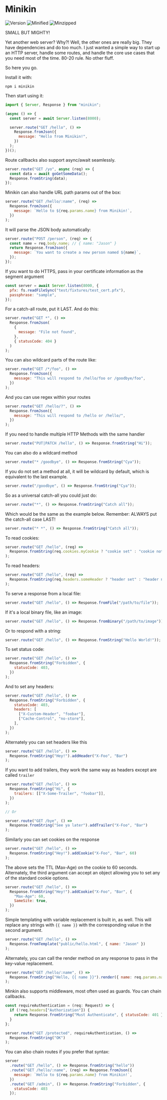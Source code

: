 # Minikin

![Version](https://badgen.net/npm/v/minikin)
![Minified](https://badgen.net/bundlephobia/min/minikin)
![Minzipped](https://badgen.net/bundlephobia/minzip/minikin)

SMALL BUT MIGHTY!

Yet another web server? Why?! Well, the other ones are really big. They have dependencies and do too much. I just wanted a simple way to start up an HTTP server, handle some routes, and handle the core use cases that you need most of the time. 80-20 rule. No other fluff.

So here you go.

Install it with:

```
npm i minikin
```

Then start using it:

```javascript
import { Server, Response } from "minikin";

(async () => {
  const server = await Server.listen(8000);

  server.route("GET /hello", () =>
    Response.fromJson({
      message: "Hello from Minikin!",
    })
  );
})();
```

Route callbacks also support async/await seamlessly.

```javascript
server.route("GET /yo", async (req) => {
  const data = await goGetSomeData();
  Response.fromString(data);
});
```

Minikin can also handle URL path params out of the box:

```javascript
server.route("GET /hello/:name", (req) =>
  Response.fromJson({
    message: `Hello to ${req.params.name} from Minikin!`,
  })
);
```

It will parse the JSON body automatically:

```javascript
server.route("POST /person", (req) => {
  const name = req.body.name; // { name: "Jason" }
  return Response.fromJson({
    message: `You want to create a new person named ${name}`,
  });
});
```

If you want to do HTTPS, pass in your certificate information as the segment argument

```javascript
const server = await Server.listen(8000, {
  pfx: fs.readFileSync("test/fixtures/test_cert.pfx"),
  passphrase: "sample",
});
```

For a catch-all route, put it LAST. And do this:

```javascript
server.route("GET *", () =>
  Response.fromJson(
    {
      message: "File not found",
    },
    { statusCode: 404 }
  )
);
```

You can also wildcard parts of the route like:

```javascript
server.route("GET /*/foo", () =>
  Response.fromJson({
    message: "This will respond to /hello/foo or /goodbye/foo",
  })
);
```

And you can use regex within your routes

```javascript
server.route("GET /hello/?", () =>
  Response.fromJson({
    message: "This will respond to /hello or /hello/",
  })
);
```

If you need to handle multiple HTTP Methods with the same handler

```javascript
server.route("PUT|PATCH /hello", () => Response.fromString("Hi"));
```

You can also do a wildcard method

```javascript
server.route("* /goodbye", () => Response.fromString("Cya"));
```

If you do not set a method at all, it will be wildcard by default, which is equivalent to the last example.

```javascript
server.route("/goodbye", () => Response.fromString("Cya"));
```

So as a universal catch-all you could just do:

```javascript
server.route("*", () => Response.fromString("Catch all"));
```

Which would be the same as the example below. Remember: ALWAYS put the catch-all case LAST!

```javascript
server.route("* *", () => Response.fromString("Catch all"));
```

To read cookies:

```javascript
server.route("GET /hello", (req) =>
  Response.fromString(req.cookies.myCookie ? "cookie set" : "cookie not set")
);
```

To read headers:

```javascript
server.route("GET /hello", (req) =>
  Response.fromString(req.headers.someHeader ? "header set" : "header not set")
);
```

To serve a response from a local file:

```javascript
server.route("GET /hello", () => Response.fromFile("/path/to/file"));
```

If it's a local binary file, like an image:

```javascript
server.route("GET /hello", () => Response.fromBinary("/path/to/image"));
```

Or to respond with a string:

```javascript
server.route("GET /hello", () => Response.fromString("Hello World!"));
```

To set status code:

```javascript
server.route("GET /hello", () =>
  Response.fromString("Forbidden", {
    statusCode: 403,
  })
);
```

And to set any headers:

```javascript
server.route("GET /hello", () =>
  Response.fromString("Forbidden", {
    statusCode: 403,
    headers: [
      ["X-Custom-Header", "foobar"],
      ["Cache-Control", "no-store"],
    ],
  })
);
```

Alternately you can set headers like this

```javascript
server.route("GET /hello", () =>
  Response.fromString("Hey!").addHeader("X-Foo", "Bar")
);
```

If you want to add trailers, they work the same way as headers except are called `trailer`

```javascript
server.route("GET /hello", () =>
  Response.fromString("Hi", {
    trailers: [["X-Some-Trailer", "foobar"]],
  })
);

// Or

server.route("GET /bye", () =>
  Response.fromString("See ya later").addTrailer("X-Foo", "Bar")
);
```

Similarly you can set cookies on the response

```javascript
server.route("GET /hello", () =>
  Response.fromString("Hey!").addCookie("X-Foo", "Bar", 60)
);
```

The above sets the TTL (Max-Age) on the cookie to 60 seconds. Alternately, the third argument can accept an object allowing you to set any of the standard cookie options.

```javascript
server.route("GET /hello", () =>
  Response.fromString("Hey!").addCookie("X-Foo", "Bar", {
    "Max-Age": 60,
    SameSite: true,
  })
);
```

Simple templating with variable replacement is built in, as well. This will replace any strings with `{{ name }}` with the corresponding value in the second argument.

```javascript
server.route("GET /hello", () =>
  Response.fromTemplate("public/hello.html", { name: "Jason" })
);
```

Alternately, you can call the render method on any response to pass in the key-value replacement.

```javascript
server.route("GET /hello/:name", () =>
  Response.fromString("Hello, {{ name }}").render({ name: req.params.name })
);
```

Minkin also supports middleware, most often used as guards. You can chain callbacks.

```javascript
const requireAuthentication = (req: Request) => {
  if (!req.headers["Authorization"]) {
    return Response.fromString("Must Authenticate", { statusCode: 401 });
  }
};

server.route("GET /protected", requireAuthentication, () =>
  Response.fromString("OK")
);
```

You can also chain routes if you prefer that syntax:

```javascript
server
  .route("GET /hello", () => Response.fromString("hello"))
  .route("GET /hello/:name", (req) => Response.fromJson({
    message: `Hello to ${req.params.name} from Minikin!`,
  })
  .route("GET /admin", () => Response.fromString("Forbidden", {
    statusCode: 403
  });
```
